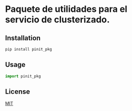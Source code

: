 # Paquete de utilidades para el servicio de clusterizado.

## Installation

```bash
pip install pinit_pkg
```

## Usage

```python
import pinit_pkg
```

## License

[MIT](https://choosealicense.com/licenses/mit/)

